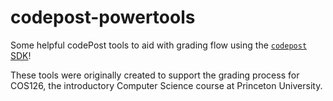# codepost-powertools

Some helpful codePost tools to aid with grading flow using the
[`codepost` SDK](https://github.com/codepost-io/codepost-python)!

These tools were originally created to support the grading process for
COS126, the introductory Computer Science course at Princeton University.
